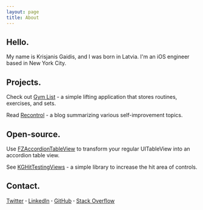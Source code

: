 ```yaml
---
layout: page
title: About
---
```


## Hello.

My name is Krisjanis Gaidis, and I was born in Latvia. I'm an iOS engineer based in New York City.

## Projects.

Check out <a href="https://itunes.apple.com/app/id955015185" target="_blank">Gym List</a> - a simple lifting application that stores routines, exercises, and sets.

Read <a href="https://www.recontrol.co" target="_blank">Recontrol</a> - a blog summarizing various self-improvement topics.

## Open-source.

Use <a href="https://github.com/fuzz-productions/FZAccordionTableView" target="_blank"> FZAccordionTableView</a> to transform your regular UITableView into an accordion table view.


See <a href="https://github.com/kgaidis/KGHitTestingViews" target="_blank"> KGHitTestingViews</a> - a simple library to increase the hit area of controls.

## Contact.
<a href="https://twitter.com/kgaidis" target="_blank">Twitter</a>  <b>·</b> <a href="https://www.linkedin.com/pub/krisjanis-gaidis/48/6a8/148" target="_blank"> LinkedIn</a> <b>·</b> <a href="https://github.com/kgaidis" target="_blank"> GitHub</a> <b>·</b> <a href="https://stackoverflow.com/users/826435/kgaidis" target="_blank"> Stack Overflow</a>